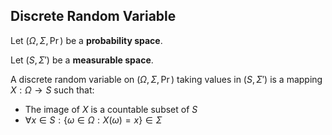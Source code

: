 ## Discrete Random Variable

Let $(\Omega, \Sigma, \Pr)$ be a **probability space**. 

Let $(S, \Sigma')$ be a **measurable space**.

A discrete random variable on $(\Omega, \Sigma, \Pr)$ taking values in $(S, \Sigma')$ is a mapping $X: \Omega \to S$ such that:

* The image of $X$ is a countable subset of $S$
* $\forall x \in S: \{\omega \in \Omega: X(\omega) = x\} \in \Sigma$